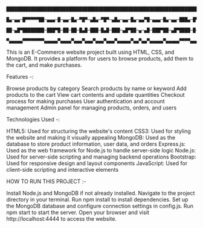           ███████████████████████████████████████████████████████████████████████████████████████████████████████████████
          █▄─▄▄─█▀▀▀▀▀██─▄▄▄─█─▄▄─█▄─▀█▀─▄█▄─▀█▀─▄█▄─▄▄─█▄─▄▄▀█─▄▄▄─█▄─▄▄─███▄─█▀▀▀█─▄█▄─▄▄─█▄─▄─▀█─▄▄▄▄█▄─▄█─▄─▄─█▄─▄▄─█
          ██─▄█▀████████─███▀█─██─██─█▄█─███─█▄█─███─▄█▀██─▄─▄█─███▀██─▄█▀████─█─█─█─███─▄█▀██─▄─▀█▄▄▄▄─██─████─████─▄█▀█
          ▀▄▄▄▄▄▀▀▀▀▀▀▀▀▄▄▄▄▄▀▄▄▄▄▀▄▄▄▀▄▄▄▀▄▄▄▀▄▄▄▀▄▄▄▄▄▀▄▄▀▄▄▀▄▄▄▄▄▀▄▄▄▄▄▀▀▀▀▄▄▄▀▄▄▄▀▀▄▄▄▄▄▀▄▄▄▄▀▀▄▄▄▄▄▀▄▄▄▀▀▄▄▄▀▀▄▄▄▄▄▀

This is an E-Commerce website project built using HTML, CSS, and MongoDB. It provides a platform for users to browse products, add them to the cart, and make purchases.

Features -:

Browse products by category
Search products by name or keyword
Add products to the cart
View cart contents and update quantities
Checkout process for making purchases
User authentication and account management
Admin panel for managing products, orders, and users

Technologies Used -: 

HTML5: Used for structuring the website's content
CSS3: Used for styling the website and making it visually appealing
MongoDB: Used as the database to store product information, user data, and orders
Express.js: Used as the web framework for Node.js to handle server-side logic
Node.js: Used for server-side scripting and managing backend operations
Bootstrap: Used for responsive design and layout components
JavaScript: Used for client-side scripting and interactive elements

HOW TO RUN THIS PROJECT :-

Install Node.js and MongoDB if not already installed.
Navigate to the project directory in your terminal.
Run npm install to install dependencies.
Set up the MongoDB database and configure connection settings in config.js.
Run npm start to start the server.
Open your browser and visit http://localhost:4444 to access the website.
